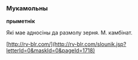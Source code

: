 ### Мукамольны
**прыметнік**

Які мае адносіны да размолу зерня. М. камбінат.

<a rel="author">[http://rv-blr.com/](http://rv-blr.com/slounik.jsp?letterId=0&maskId=0&pageId=1718)</a>
